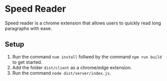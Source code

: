 # Speed Reader

Speed reader is a chrome extension that allows users to quickly read long paragraphs with ease.

## Setup

1. Run the command `num install` follwed by the command `npm run build` to get started.
2. Add the folder `dist/client` as a chrome/edge extension.
3. Run the command `node dist/server/index.js`.
